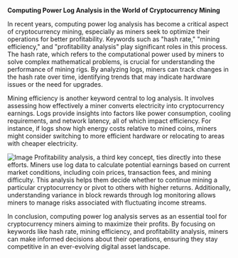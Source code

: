 **Computing Power Log Analysis in the World of Cryptocurrency Mining**

In recent years, computing power log analysis has become a critical aspect of cryptocurrency mining, especially as miners seek to optimize their operations for better profitability. Keywords such as "hash rate," "mining efficiency," and "profitability analysis" play significant roles in this process. The hash rate, which refers to the computational power used by miners to solve complex mathematical problems, is crucial for understanding the performance of mining rigs. By analyzing logs, miners can track changes in the hash rate over time, identifying trends that may indicate hardware issues or the need for upgrades.

Mining efficiency is another keyword central to log analysis. It involves assessing how effectively a miner converts electricity into cryptocurrency earnings. Logs provide insights into factors like power consumption, cooling requirements, and network latency, all of which impact efficiency. For instance, if logs show high energy costs relative to mined coins, miners might consider switching to more efficient hardware or relocating to areas with cheaper electricity.


![Image](https://github.com/user-attachments/assets/31692037-0104-4703-abd1-696b6a7dd41b)
Profitability analysis, a third key concept, ties directly into these efforts. Miners use log data to calculate potential earnings based on current market conditions, including coin prices, transaction fees, and mining difficulty. This analysis helps them decide whether to continue mining a particular cryptocurrency or pivot to others with higher returns. Additionally, understanding variance in block rewards through log monitoring allows miners to manage risks associated with fluctuating income streams.

In conclusion, computing power log analysis serves as an essential tool for cryptocurrency miners aiming to maximize their profits. By focusing on keywords like hash rate, mining efficiency, and profitability analysis, miners can make informed decisions about their operations, ensuring they stay competitive in an ever-evolving digital asset landscape.